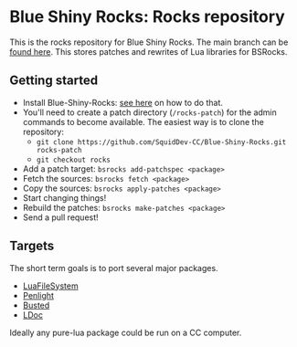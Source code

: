 # Blue Shiny Rocks: Rocks repository

This is the rocks repository for Blue Shiny Rocks.
The main branch can be [found here](https://github.com/SquidDev-CC/Blue-Shiny-Rocks).
This stores patches and rewrites of Lua libraries for BSRocks.

## Getting started
 - Install Blue-Shiny-Rocks: [see here](https://github.com/SquidDev-CC/Blue-Shiny-Rocks#patchspec) on how to do that.
 - You'll need to create a patch directory (`/rocks-patch`) for the admin commands to become available. The easiest way is to clone the repository:
   - `git clone https://github.com/SquidDev-CC/Blue-Shiny-Rocks.git rocks-patch`
   - `git checkout rocks`
 - Add a patch target: `bsrocks add-patchspec <package>`
 - Fetch the sources: `bsrocks fetch <package>`
 - Copy the sources: `bsrocks apply-patches <package>`
 - Start changing things!
 - Rebuild the patches: `bsrocks make-patches <package>`
 - Send a pull request!

## Targets
The short term goals is to port several major packages.

 - [LuaFileSystem](https://keplerproject.github.io/luafilesystem/)
 - [Penlight](https://github.com/stevedonovan/Penlight)
 - [Busted](https://github.com/Olivine-Labs/busted)
 - [LDoc](https://github.com/stevedonovan/LDoc)

Ideally any pure-lua package could be run on a CC computer.
